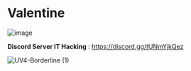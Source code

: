 # Valentine
![image](https://github.com/user-attachments/assets/170a9efb-fecc-40f3-bed7-9c402c1da0c7)

**Discord Server IT Hacking** : https://discord.gg/tUNmYjkQez

![UV4-Borderline (1)](https://github.com/user-attachments/assets/61fdb29b-bbf1-4543-9e60-f15502b7ae2d)
